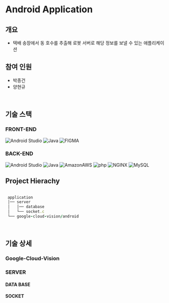 
# Android Application
## 개요
* 택배 송장에서 동 호수를 추출해 로봇 서버로 해당 정보를 보낼 수 있는 애플리케이션

## 참여 인원
* 박종건
* 양현규
<br />

## 기술 스택
### FRONT-END
<img alt="Android Studio" src ="https://img.shields.io/badge/Android Studio-3DDC84.svg?&style=for-the-badge&logo=Android Studio&logoColor=white"/> <img alt="Java" src ="https://img.shields.io/badge/Java-007396.svg?&style=for-the-badge&logo=Java&logoColor=white"/> <img alt="FIGMA" src ="https://img.shields.io/badge/FIGMA-F24E1E.svg?&style=for-the-badge&logo=FIGMA&logoColor=white"/>

### BACK-END
<img alt="Android Studio" src ="https://img.shields.io/badge/Android Studio-3DDC84.svg?&style=for-the-badge&logo=Android Studio&logoColor=white"/> <img alt="Java" src ="https://img.shields.io/badge/Java-007396.svg?&style=for-the-badge&logo=Java&logoColor=white"/> <img alt="AmazonAWS" src ="https://img.shields.io/badge/Amazon EC2-232F3E.svg?&style=for-the-badge&logo=AmazonAWS&logoColor=white"/> <img alt="php" src ="https://img.shields.io/badge/php-777BB4.svg?&style=for-the-badge&logo=php&logoColor=white"/> <img alt="NGINX" src ="https://img.shields.io/badge/NGINX-009639.svg?&style=for-the-badge&logo=NGINX&logoColor=white"/> <img alt="MySQL" src ="https://img.shields.io/badge/MySQL-4479A1.svg?&style=for-the-badge&logo=MYSQL&logoColor=white"/>

## Project Hierachy
```ruby   

 application
 │── server
 │   │── database
 │   └── socket.c
 └── google-cloud-vision/android
 ```  
 
 <br />
 
 ## 기술 상세
 ### Google-Cloud-Vision
 ### SERVER
 #### DATA BASE
 #### SOCKET

